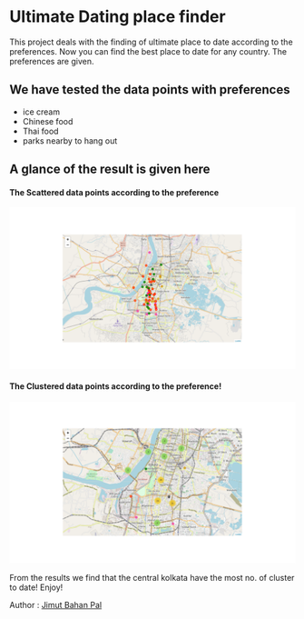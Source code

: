 # Ultimate Dating place finder

This project deals with the finding of ultimate place to date according to the preferences. Now you can find the best place to date for any country.
The preferences are given. 

## We have tested the data points with preferences 
* ice cream
* Chinese food
* Thai food
* parks nearby to hang out

## A glance of the result is given here

#### The Scattered data points according to the preference
![The Scattered data points according to the preference](scattered_data.png)
#### The Clustered data points according to the preference!
![The clustered data points according to the preference](preferences_cluster.png)

From the results we find that the central kolkata have the most no. of cluster to date!
Enjoy!

Author : [Jimut Bahan Pal](https://www.linkedin.com/in/jimut-bahan-pal-156862123/)
